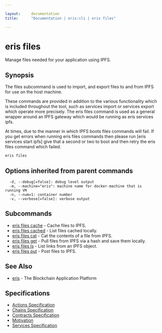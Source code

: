 ```yaml
---

layout:     documentation
title:      "Documentation | eris:cli | eris files"

---
```


# eris files

Manage files needed for your application using IPFS.

## Synopsis

The files subcommand is used to import, and export
files to and from IPFS for use on the host machine.

These commands are provided in addition to the various
functionality which is included throughout the tool, such as
services import or services export which operate more
precisely. The eris files command is used as a general wrapper
around an IPFS gateway which would be running as eris services ipfs.

At times, due to the manner in which IPFS boots files commands
will fail. If you get errors when running eris files commands
then please run [eris services start ipfs] give that a second
or two to boot and then retry the eris files command which failed.

```bash
eris files
```

## Options inherited from parent commands

```
  -d, --debug[=false]: debug level output
  -m, --machine="eris": machine name for docker-machine that is running VM
  -n, --num=1: container number
  -v, --verbose[=false]: verbose output
```

## Subcommands

* [eris files cache](https://docs.erisindustries.com/documentation/eris-cli/0.11.0/eris_files_cache/)	 - Cache files to IPFS.
* [eris files cached](https://docs.erisindustries.com/documentation/eris-cli/0.11.0/eris_files_cached/)	 - List files cached locally.
* [eris files cat](https://docs.erisindustries.com/documentation/eris-cli/0.11.0/eris_files_cat/)	 - Cat the contents of a file from IPFS.
* [eris files get](https://docs.erisindustries.com/documentation/eris-cli/0.11.0/eris_files_get/)	 - Pull files from IPFS via a hash and save them locally.
* [eris files ls](https://docs.erisindustries.com/documentation/eris-cli/0.11.0/eris_files_ls/)	 - List links from an IPFS object.
* [eris files put](https://docs.erisindustries.com/documentation/eris-cli/0.11.0/eris_files_put/)	 - Post files to IPFS.

## See Also

* [eris](https://docs.erisindustries.com/documentation/eris-cli/0.11.0/eris/)	 - The Blockchain Application Platform

## Specifications

* [Actions Specification](https://docs.erisindustries.com/documentation/eris-cli/0.11.0/actions_specification/)
* [Chains Specification](https://docs.erisindustries.com/documentation/eris-cli/0.11.0/chains_specification/)
* [Contracts Specification](https://docs.erisindustries.com/documentation/eris-cli/0.11.0/contracts_specification/)
* [Motivation](https://docs.erisindustries.com/documentation/eris-cli/0.11.0/motivation/)
* [Services Specification](https://docs.erisindustries.com/documentation/eris-cli/0.11.0/services_specification/)

